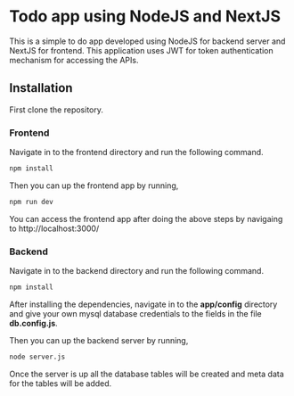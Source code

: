 # Todo app using NodeJS and NextJS

This is a simple to do app developed using NodeJS for backend server and NextJS for frontend. This application uses JWT for token authentication mechanism for accessing the APIs.

## Installation

First clone the repository.

### Frontend

Navigate in to the frontend directory and run the following command.

```bash
npm install
```

Then you can up the frontend app by running,

```bash
npm run dev
```
You can access the frontend app after doing the above steps by navigaing to http://localhost:3000/

### Backend

Navigate in to the backend directory and run the following command.

```bash
npm install
```
After installing the dependencies, navigate in to the <b>app/config</b> directory and give your own mysql database credentials to the fields in the file <b>db.config.js</b>.

Then you can up the backend server by running,

```bash
node server.js
```

Once the server is up all the database tables will be created and meta data for the tables will be added.
